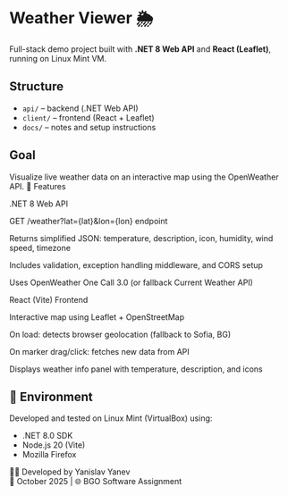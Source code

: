 # Weather Viewer 🌦️
Full-stack demo project built with **.NET 8 Web API** and **React (Leaflet)**, running on Linux Mint VM.

## Structure
- `api/` – backend (.NET Web API)
- `client/` – frontend (React + Leaflet)
- `docs/` – notes and setup instructions

## Goal
Visualize live weather data on an interactive map using the OpenWeather API.
🚀 Features

.NET 8 Web API

GET /weather?lat={lat}&lon={lon} endpoint

Returns simplified JSON: temperature, description, icon, humidity, wind speed, timezone

Includes validation, exception handling middleware, and CORS setup

Uses OpenWeather One Call 3.0 (or fallback Current Weather API)

React (Vite) Frontend

Interactive map using Leaflet + OpenStreetMap

On load: detects browser geolocation (fallback to Sofia, BG)

On marker drag/click: fetches new data from API

Displays weather info panel with temperature, description, and icons

## 🧩 Environment
Developed and tested on Linux Mint (VirtualBox) using:
- .NET 8.0 SDK  
- Node.js 20 (Vite)  
- Mozilla Firefox 

🧑‍💻 Developed by Yanislav Yanev  
📅 October 2025 | 🌐 BGO Software Assignment
